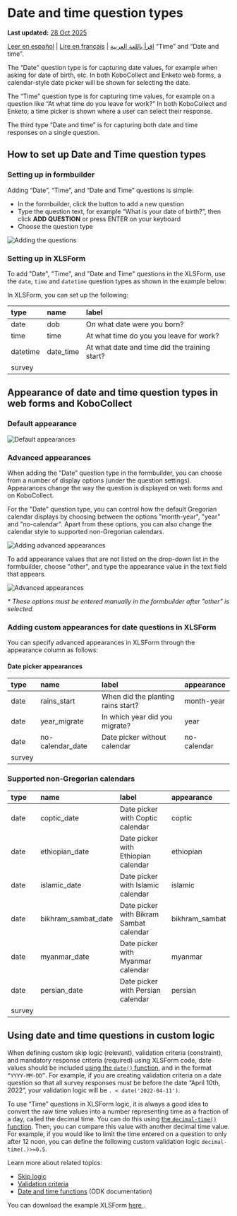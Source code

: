# Date and time question types
**Last updated:** <a href="https://github.com/kobotoolbox/docs/blob/c8c238efa59b04f403f13c150b018e1807c66d5c/source/date_time.md" class="reference">28 Oct 2025</a>

<a href="es/date_time.html">Leer en español</a> | <a href="fr/date_time.html">Lire en français</a> | <a href="ar/date_time.html">اقرأ باللغة العربية</a>
“Time” and “Date and time”.

The “Date” question type is for capturing date values, for example when asking
for date of birth, etc. In both KoboCollect and Enketo web forms, a
calendar-style date picker will be shown for selecting the date.

The “Time” question type is for capturing time values, for example on a question
like “At what time do you leave for work?” In both KoboCollect and Enketo, a
time picker is shown where a user can select their response.

The third type “Date and time” is for capturing both date and time responses on
a single question.

## How to set up Date and Time question types

### Setting up in formbuilder

Adding “Date”, “Time”, and “Date and Time” questions is simple:

- In the formbuilder, click the <i class="k-icon k-icon-plus"></i> button to add
  a new question
- Type the question text, for example “What is your date of birth?”, then click
  **ADD QUESTION** or press ENTER on your keyboard
- Choose the question type

![Adding the questions](images/date_time/adding.gif)

### Setting up in XLSForm

To add "Date", "Time", and "Date and Time" questions in the XLSForm, use the
`date`, `time` and `datetime` question types as shown in the example below:

In XLSForm, you can set up the following:

| type     | name      | label                                         |
| :------- | :-------- | :-------------------------------------------- |
| date     | dob       | On what date were you born?                   |
| time     | time      | At what time do you you leave for work?       |
| datetime | date_time | At what date and time did the training start? |
| survey   |

## Appearance of date and time question types in web forms and KoboCollect

### Default appearance

![Default appearances](images/date_time/default_appearances.png)

### Advanced appearances

When adding the “Date” question type in the formbuilder, you can choose from a
number of display options (under the question settings). Appearances change the
way the question is displayed on web forms and on KoboCollect.

For the "Date" question type, you can control how the default Gregorian calendar
displays by choosing between the options "month-year", "year" and "no-calendar".
Apart from these options, you can also change the calendar style to supported
non-Gregorian calendars.

![Adding advanced appearances](images/date_time/advanced_appearance.png)

To add appearance values that are not listed on the drop-down list in the
formbuilder, choose "other", and type the appearance value in the text field
that appears.

![Advanced appearances](images/date_time/advanced_appearances.png)

_\* These options must be entered manually in the formbuilder after "other" is
selected._

### Adding custom appearances for date questions in XLSForm

You can specify advanced appearances in XLSForm through the appearance column as
follows:

#### Date picker appearances

| type   | name             | label                              | appearance  |
| :----- | :--------------- | :--------------------------------- | :---------- |
| date   | rains_start      | When did the planting rains start? | month-year  |
| date   | year_migrate     | In which year did you migrate?     | year        |
| date   | no-calendar_date | Date picker without calendar       | no-calendar |
| survey |

### Supported non-Gregorian calendars

| type   | name                | label                                   | appearance     |
| :----- | :------------------ | :-------------------------------------- | :------------- |
| date   | coptic_date         | Date picker with Coptic calendar        | coptic         |
| date   | ethiopian_date      | Date picker with Ethiopian calendar     | ethiopian      |
| date   | islamic_date        | Date picker with Islamic calendar       | islamic        |
| date   | bikhram_sambat_date | Date picker with Bikram Sambat calendar | bikhram_sambat |
| date   | myanmar_date        | Date picker with Myanmar calendar       | myanmar        |
| date   | persian_date        | Date picker with Persian calendar       | persian        |
| survey |

## Using date and time questions in custom logic

When defining custom skip logic (relevant), validation criteria (constraint),
and mandatory response criteria (required) using XLSForm code, date values
should be included
[using the `date()` function](https://docs.getodk.org/form-operators-functions/#date),
and in the format `“YYYY-MM-DD”`. For example, if you are creating validation
criteria on a date question so that all survey responses must be before the date
“April 10th, 2022”, your validation logic will be `. < date('2022-04-11')`.

To use “Time” questions in XLSForm logic, it is always a good idea to convert
the raw time values into a number representing time as a fraction of a day,
called the decimal time. You can do this using
[the `decimal-time()` function](https://docs.getodk.org/form-operators-functions/#decimal-time).
Then, you can compare this value with another decimal time value. For example,
if you would like to limit the time entered on a question to only after 12 noon,
you can define the following custom validation logic `decimal-time(.)>=0.5`.

Learn more about related topics:

- [Skip logic](skip_logic.md)
- [Validation criteria](validation_criteria.md)
- [Date and time functions](https://docs.getodk.org/form-operators-functions/#date-and-time)
  (ODK documentation)

<p class="note">
  You can download the example XLSForm
  <a
    download
    class="reference"
    href="./_static/files/date_time/date_time.xlsx"
    >here <i class="k-icon k-icon-file-xls"></i></a
  >.
</p>
